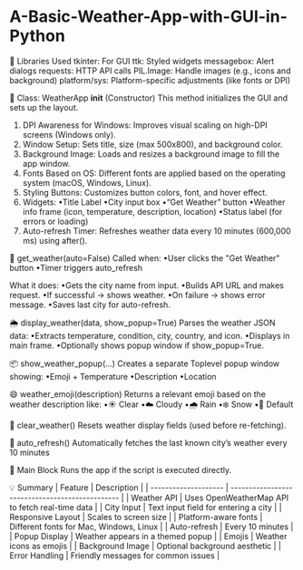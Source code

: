 # A-Basic-Weather-App-with-GUI-in-Python

🔧 Libraries Used
tkinter: For GUI
ttk: Styled widgets
messagebox: Alert dialogs
requests: HTTP API calls
PIL.Image: Handle images (e.g., icons and background)
platform/sys: Platform-specific adjustments (like fonts or DPI)

🚀 Class: WeatherApp
__init__ (Constructor)
This method initializes the GUI and sets up the layout.
1. DPI Awareness for Windows: Improves visual scaling on high-DPI screens (Windows only).
2. Window Setup: Sets title, size (max 500x800), and background color.
3. Background Image: Loads and resizes a background image to fill the app window.
4. Fonts Based on OS: Different fonts are applied based on the operating system (macOS, Windows, Linux).
5. Styling Buttons: Customizes button colors, font, and hover effect.
6. Widgets:
•Title Label
•City input box
•“Get Weather” button
•Weather info frame (icon, temperature, description, location)
•Status label (for errors or loading)
7. Auto-refresh Timer: Refreshes weather data every 10 minutes (600,000 ms) using after().

🧠 get_weather(auto=False)
Called when:
•User clicks the "Get Weather" button
•Timer triggers auto_refresh

What it does:
•Gets the city name from input.
•Builds API URL and makes request.
•If successful → shows weather.
•On failure → shows error message.
•Saves last city for auto-refresh.

🌦️ display_weather(data, show_popup=True)
Parses the weather JSON data:
•Extracts temperature, condition, city, country, and icon.
•Displays in main frame.
•Optionally shows popup window if show_popup=True.

📦 show_weather_popup(...)
Creates a separate Toplevel popup window showing:
•Emoji + Temperature
•Description
•Location

😄 weather_emoji(description)
Returns a relevant emoji based on the weather description like:
•☀️ Clear
•☁️ Cloudy
•🌧️ Rain
•❄️ Snow
•🌈 Default

🧹 clear_weather()
Resets weather display fields (used before re-fetching).

🔁 auto_refresh()
Automatically fetches the last known city’s weather every 10 minutes

🏁 Main Block
Runs the app if the script is executed directly.

💡 Summary
| Feature              | Description                                     |
| -------------------- | ----------------------------------------------- |
| Weather API          | Uses OpenWeatherMap API to fetch real-time data |
| City Input           | Text input field for entering a city            |
| Responsive Layout    | Scales to screen size                           |
| Platform-aware fonts | Different fonts for Mac, Windows, Linux         |
| Auto-refresh         | Every 10 minutes                                |
| Popup Display        | Weather appears in a themed popup               |
| Emojis               | Weather icons as emojis                         |
| Background Image     | Optional background aesthetic                   |
| Error Handling       | Friendly messages for common issues             |


